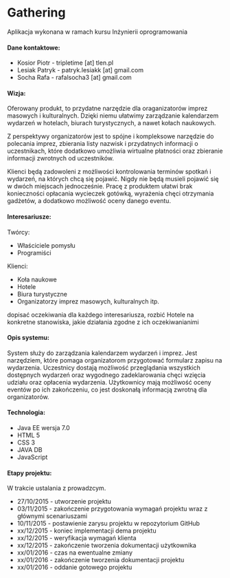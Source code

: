 # Gathering
Aplikacja wykonana w ramach kursu Inżynierii oprogramowania

#### Dane kontaktowe:
* Kosior Piotr -  tripletime [at] tlen.pl 
* Lesiak Patryk - patryk.lesiakk [at] gmail.com  
* Socha Rafa -    rafalsocha3 [at] gmail.com 

#### Wizja:

Oferowany produkt, to przydatne narzędzie dla oraganizatorów imprez masowych i kulturalnych.
Dzięki niemu ułatwimy zarządzanie kalendarzem wydarzeń w hotelach, biurach turystycznych, a nawet kołach naukowych.

Z perspektywy organizatorów jest to spójne i kompleksowe narzędzie do polecania imprez, zbierania listy nazwisk i przydatnych informacji o uczestnikach, które dodatkowo umożliwia wirtualne płatności oraz zbieranie informacji zwrotnych od uczestników.

Klienci będą zadowoleni z możliwości kontrolowania terminów spotkań i wydarzeń, na których chcą się pojawić. Nigdy nie będą musieli pojawić się w dwóch miejscach jednocześnie. Pracę z produktem ułatwi brak konieczności opłacania wycieczek gotówką, wyrażenia chęci otrzymania gadżetów, a dodatkowo możliwość oceny danego eventu.

#### Interesariusze:

Twórcy:
* Właściciele pomysłu
* Programiści

Klienci:
* Koła naukowe
* Hotele
* Biura turystyczne
* Organizatorzy imprez masowych, kulturalnych itp.

dopisać oczekiwania dla każdego interesariusza, rozbić Hotele na konkretne stanowiska, jakie działania zgodne z ich oczekiwanianimi

#### Opis systemu:

System służy do zarządzania kalendarzem wydarzeń i imprez. Jest narzędziem, które pomaga organizatorom przygotować formularz zapisu na wydarzenia. Uczestnicy dostają możliwość przeglądania wszystkich dostępnych wydarzeń oraz wygodnego zadeklarowania chęci wzięcia udziału oraz opłacenia wydarzenia. Użytkownicy mają możliwość oceny eventów po ich zakończeniu, co jest doskonałą informacją zwrotną dla organizatorów.

#### Technologia:

* Java EE wersja 7.0
* HTML 5
* CSS 3
* JAVA DB
* JavaScript

#### Etapy projektu:

W trakcie ustalania z prowadzcym.

* 27/10/2015 - utworzenie projektu
* 03/11/2015 - zakończenie przygotowania wymagań projektu wraz z głównymi scenariuszami
* 10/11/2015 - postawienie zarysu projektu w repozytorium GitHub
* xx/12/2015 - koniec implementacji dema projektu
* xx/12/2015 - weryfikacja wymagań klienta
* xx/12/2015 - zakończenie tworzenia dokumentacji użytkownika
* xx/01/2016 - czas na ewentualne zmiany
* xx/01/2016 - zakończenie tworzenia dokumentacji projektu
* xx/01/2016 - oddanie gotowego projektu

